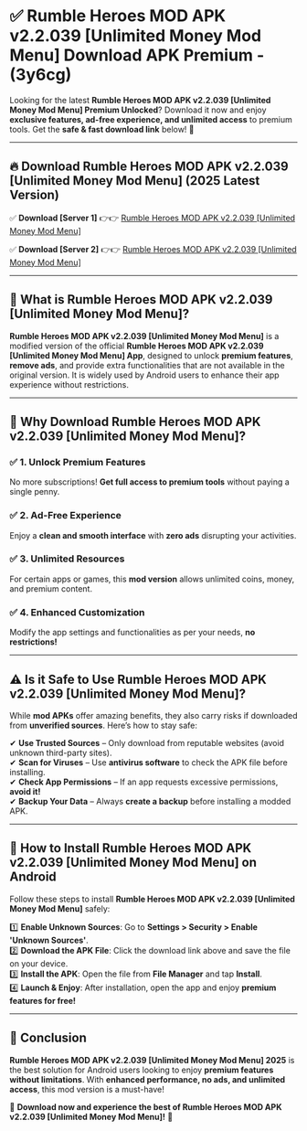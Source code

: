 
# ✅ Rumble Heroes MOD APK v2.2.039 [Unlimited Money Mod Menu] Download APK Premium -  (3y6cg) 

Looking for the latest **Rumble Heroes MOD APK v2.2.039 [Unlimited Money Mod Menu] Premium Unlocked**? Download it now and enjoy **exclusive features, ad-free experience, and unlimited access** to premium tools. Get the **safe & fast download link** below! 🚀

---

## 🔥 Download Rumble Heroes MOD APK v2.2.039 [Unlimited Money Mod Menu] (2025 Latest Version)

✅ **Download [Server 1]** 👉👉 [Rumble Heroes MOD APK v2.2.039 [Unlimited Money Mod Menu] ](https://apkcomod.com?title=Rumble_Heroes_MOD_APK_v2.2.039_[Unlimited_Money_Mod_Menu])  

✅ **Download [Server 2]** 👉👉 [Rumble Heroes MOD APK v2.2.039 [Unlimited Money Mod Menu] ](https://apkcomod.com?title=Rumble_Heroes_MOD_APK_v2.2.039_[Unlimited_Money_Mod_Menu])  


---

## 📌 What is Rumble Heroes MOD APK v2.2.039 [Unlimited Money Mod Menu]?

**Rumble Heroes MOD APK v2.2.039 [Unlimited Money Mod Menu]** is a modified version of the official **Rumble Heroes MOD APK v2.2.039 [Unlimited Money Mod Menu] App**, designed to unlock **premium features**, **remove ads**, and provide extra functionalities that are not available in the original version. It is widely used by Android users to enhance their app experience without restrictions.

---

## 🌟 Why Download Rumble Heroes MOD APK v2.2.039 [Unlimited Money Mod Menu]?

### ✅ 1. Unlock Premium Features
No more subscriptions! **Get full access to premium tools** without paying a single penny.

### ✅ 2. Ad-Free Experience
Enjoy a **clean and smooth interface** with **zero ads** disrupting your activities.

### ✅ 3. Unlimited Resources
For certain apps or games, this **mod version** allows unlimited coins, money, and premium content.

### ✅ 4. Enhanced Customization
Modify the app settings and functionalities as per your needs, **no restrictions!**

---

## ⚠️ Is it Safe to Use Rumble Heroes MOD APK v2.2.039 [Unlimited Money Mod Menu]?

While **mod APKs** offer amazing benefits, they also carry risks if downloaded from **unverified sources**. Here’s how to stay safe:

✔ **Use Trusted Sources** – Only download from reputable websites (avoid unknown third-party sites).  
✔ **Scan for Viruses** – Use **antivirus software** to check the APK file before installing.  
✔ **Check App Permissions** – If an app requests excessive permissions, **avoid it!**  
✔ **Backup Your Data** – Always **create a backup** before installing a modded APK.

---

## 📲 How to Install Rumble Heroes MOD APK v2.2.039 [Unlimited Money Mod Menu] on Android

Follow these steps to install **Rumble Heroes MOD APK v2.2.039 [Unlimited Money Mod Menu]** safely:

1️⃣ **Enable Unknown Sources**: Go to **Settings > Security > Enable 'Unknown Sources'**.  
2️⃣ **Download the APK File**: Click the download link above and save the file on your device.  
3️⃣ **Install the APK**: Open the file from **File Manager** and tap **Install**.  
4️⃣ **Launch & Enjoy**: After installation, open the app and enjoy **premium features for free!**

---

## 🚀 Conclusion

**Rumble Heroes MOD APK v2.2.039 [Unlimited Money Mod Menu] 2025** is the best solution for Android users looking to enjoy **premium features without limitations**. With **enhanced performance, no ads, and unlimited access**, this mod version is a must-have!

🔻 **Download now and experience the best of Rumble Heroes MOD APK v2.2.039 [Unlimited Money Mod Menu]!** 🔻

